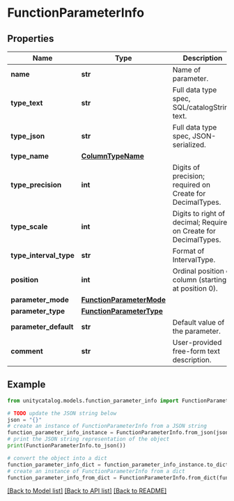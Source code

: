 # FunctionParameterInfo


## Properties

Name | Type | Description | Notes
------------ | ------------- | ------------- | -------------
**name** | **str** | Name of parameter. | 
**type_text** | **str** | Full data type spec, SQL/catalogString text. | 
**type_json** | **str** | Full data type spec, JSON-serialized. | 
**type_name** | [**ColumnTypeName**](ColumnTypeName.md) |  | 
**type_precision** | **int** | Digits of precision; required on Create for DecimalTypes. | [optional] 
**type_scale** | **int** | Digits to right of decimal; Required on Create for DecimalTypes. | [optional] 
**type_interval_type** | **str** | Format of IntervalType. | [optional] 
**position** | **int** | Ordinal position of column (starting at position 0). | 
**parameter_mode** | [**FunctionParameterMode**](FunctionParameterMode.md) |  | [optional] 
**parameter_type** | [**FunctionParameterType**](FunctionParameterType.md) |  | [optional] 
**parameter_default** | **str** | Default value of the parameter. | [optional] 
**comment** | **str** | User-provided free-form text description. | [optional] 

## Example

```python
from unitycatalog.models.function_parameter_info import FunctionParameterInfo

# TODO update the JSON string below
json = "{}"
# create an instance of FunctionParameterInfo from a JSON string
function_parameter_info_instance = FunctionParameterInfo.from_json(json)
# print the JSON string representation of the object
print(FunctionParameterInfo.to_json())

# convert the object into a dict
function_parameter_info_dict = function_parameter_info_instance.to_dict()
# create an instance of FunctionParameterInfo from a dict
function_parameter_info_from_dict = FunctionParameterInfo.from_dict(function_parameter_info_dict)
```
[[Back to Model list]](../README.md#documentation-for-models) [[Back to API list]](../README.md#documentation-for-api-endpoints) [[Back to README]](../README.md)


